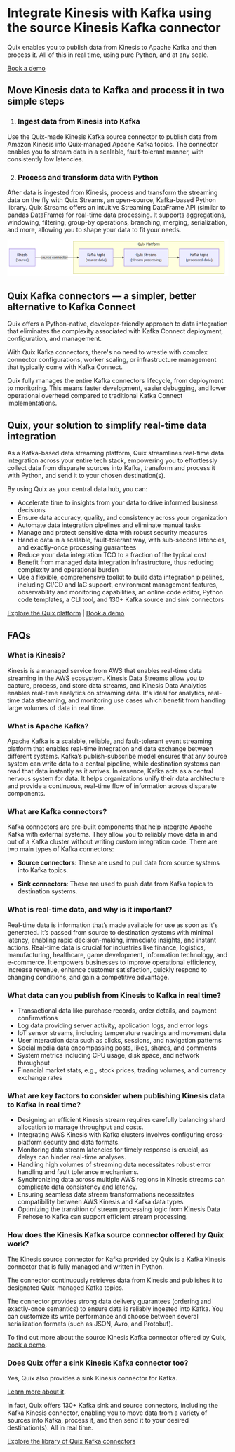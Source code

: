 <!--- BEGIN MARKDOWN --->
# Integrate Kinesis with Kafka using the source Kinesis Kafka connector

Quix enables you to publish data from Kinesis to Apache Kafka and then process it. All of this in real time, using pure Python, and at any scale. 

[Book a demo](https://share.hsforms.com/1iW0TmZzKQMChk0lxd_tGiw4yjw2)

## Move Kinesis data to Kafka and process it in two simple steps

1. ### Ingest data from Kinesis into Kafka

Use the Quix-made Kinesis Kafka source connector to publish data from Amazon Kinesis into Quix-managed Apache Kafka topics. The connector enables you to stream data in a scalable, fault-tolerant manner, with consistently low latencies.

2. ### Process and transform data with Python

After data is ingested from Kinesis, process and transform the streaming data on the fly with Quix Streams, an open-source, Kafka-based Python library. Quix Streams offers an intuitive Streaming DataFrame API (similar to pandas DataFrame) for real-time data processing. It supports aggregations, windowing, filtering, group-by operations, branching, merging, serialization, and more, allowing you to shape your data to fit your needs.

![Diagram](images/Kinesis-source_diagram_1.png)

## Quix Kafka connectors — a simpler, better alternative to Kafka Connect

Quix offers a Python-native, developer-friendly approach to data integration that eliminates the complexity associated with Kafka Connect deployment, configuration, and management.

With Quix Kafka connectors, there's no need to wrestle with complex connector configurations, worker scaling, or infrastructure management that typically come with Kafka Connect.

Quix fully manages the entire Kafka connectors lifecycle, from deployment to monitoring. This means faster development, easier debugging, and lower operational overhead compared to traditional Kafka Connect implementations.

## Quix, your solution to simplify real-time data integration

As a Kafka-based data streaming platform, Quix streamlines real-time data integration across your entire tech stack, empowering you to effortlessly collect data from disparate sources into Kafka, transform and process it with Python, and send it to your chosen destination(s).

By using Quix as your central data hub, you can:

* Accelerate time to insights from your data to drive informed business decisions  
* Ensure data accuracy, quality, and consistency across your organization  
* Automate data integration pipelines and eliminate manual tasks  
* Manage and protect sensitive data with robust security measures  
* Handle data in a scalable, fault-tolerant way, with sub-second latencies, and exactly-once processing guarantees  
* Reduce your data integration TCO to a fraction of the typical cost  
* Benefit from managed data integration infrastructure, thus reducing complexity and operational burden  
* Use a flexible, comprehensive toolkit to build data integration pipelines, including CI/CD and IaC support, environment management features, observability and monitoring capabilities, an online code editor, Python code templates, a CLI tool, and 130+ Kafka source and sink connectors

[Explore the Quix platform](https://portal.demo.quix.io/pipeline?workspace=demo-gametelemetrytemplate-prod)           |           [Book a demo](https://share.hsforms.com/1iW0TmZzKQMChk0lxd_tGiw4yjw2)

## FAQs

### What is Kinesis?

Kinesis is a managed service from AWS that enables real-time data streaming in the AWS ecosystem. Kinesis Data Streams allow you to capture, process, and store data streams, and Kinesis Data Analytics enables real-time analytics on streaming data. It's ideal for analytics, real-time data streaming, and monitoring use cases which benefit from handling large volumes of data in real time.

### What is Apache Kafka?

Apache Kafka is a scalable, reliable, and fault-tolerant event streaming platform that enables real-time integration and data exchange between different systems. Kafka’s publish-subscribe model ensures that any source system can write data to a central pipeline, while destination systems can read that data instantly as it arrives. In essence, Kafka acts as a central nervous system for data. It helps organizations unify their data architecture and provide a continuous, real-time flow of information across disparate components.

### What are Kafka connectors?

Kafka connectors are pre-built components that help integrate Apache Kafka with external systems. They allow you to reliably move data in and out of a Kafka cluster without writing custom integration code. There are two main types of Kafka connectors:

* **Source connectors**: These are used to pull data from source systems into Kafka topics.

* **Sink connectors**: These are used to push data from Kafka topics to destination systems.

### What is real-time data, and why is it important?

Real-time data is information that’s made available for use as soon as it's generated. It’s passed from source to destination systems with minimal latency, enabling rapid decision-making, immediate insights, and instant actions. Real-time data is crucial for industries like finance, logistics, manufacturing, healthcare, game development, information technology, and e-commerce. It empowers businesses to improve operational efficiency, increase revenue, enhance customer satisfaction, quickly respond to changing conditions, and gain a competitive advantage.

### What data can you publish from Kinesis to Kafka in real time?

* Transactional data like purchase records, order details, and payment confirmations  
* Log data providing server activity, application logs, and error logs  
* IoT sensor streams, including temperature readings and movement data  
* User interaction data such as clicks, sessions, and navigation patterns  
* Social media data encompassing posts, likes, shares, and comments  
* System metrics including CPU usage, disk space, and network throughput  
* Financial market stats, e.g., stock prices, trading volumes, and currency exchange rates

### What are key factors to consider when publishing Kinesis data to Kafka in real time?

* Designing an efficient Kinesis stream requires carefully balancing shard allocation to manage throughput and costs.  
* Integrating AWS Kinesis with Kafka clusters involves configuring cross-platform security and data formats.  
* Monitoring data stream latencies for timely response is crucial, as delays can hinder real-time analyses.  
* Handling high volumes of streaming data necessitates robust error handling and fault tolerance mechanisms.  
* Synchronizing data across multiple AWS regions in Kinesis streams can complicate data consistency and latency.  
* Ensuring seamless data stream transformations necessitates compatibility between AWS Kinesis and Kafka data types.  
* Optimizing the transition of stream processing logic from Kinesis Data Firehose to Kafka can support efficient stream processing.

### How does the Kinesis Kafka source connector offered by Quix work?

The Kinesis source connector for Kafka provided by Quix is a Kafka Kinesis connector that is fully managed and written in Python. 

The connector continuously retrieves data from Kinesis and publishes it to designated Quix-managed Kafka topics.  

The connector provides strong data delivery guarantees (ordering and exactly-once semantics) to ensure data is reliably ingested into Kafka. You can customize its write performance and choose between several serialization formats (such as JSON, Avro, and Protobuf).  

To find out more about the source Kinesis Kafka connector offered by Quix, [book a demo](https://share.hsforms.com/1iW0TmZzKQMChk0lxd_tGiw4yjw2).

### Does Quix offer a sink Kinesis Kafka connector too?

Yes, Quix also provides a sink Kinesis connector for Kafka.

[Learn more about it](../../../sinks/coming-soon/Kinesis-sink.md).

In fact, Quix offers 130+ Kafka sink and source connectors, including the Kafka Kinesis connector, enabling you to move data from a variety of sources into Kafka, process it, and then send it to your desired destination(s). All in real time.

[Explore the library of Quix Kafka connectors](https://quix.io/connectors)
<!--- END MARKDOWN --->